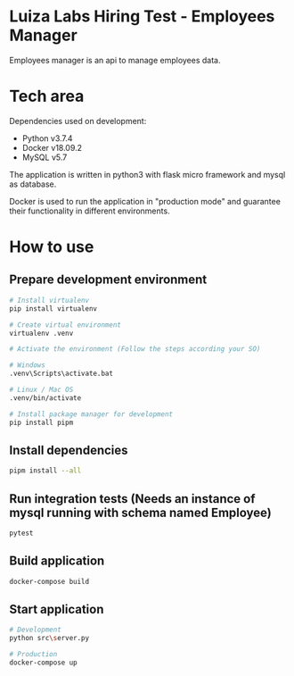 # Luiza Labs Hiring Test - Employees Manager

Employees manager is an api to manage employees data.

# Tech area

Dependencies used on development:

- Python v3.7.4
- Docker v18.09.2
- MySQL v5.7

The application is written in python3 with flask micro framework and mysql as database.

Docker is used to run the application in "production mode" and guarantee their functionality in different environments.

# How to use

## Prepare development environment
```sh
# Install virtualenv
pip install virtualenv

# Create virtual environment
virtualenv .venv

# Activate the environment (Follow the steps according your SO)

# Windows
.venv\Scripts\activate.bat

# Linux / Mac OS
.venv/bin/activate

# Install package manager for development
pip install pipm
```

## Install dependencies
```sh
pipm install --all
```

## Run integration tests (Needs an instance of mysql running with schema named Employee)
```sh
pytest
```

## Build application
```sh
docker-compose build
```

## Start application
```sh
# Development
python src\server.py

# Production
docker-compose up
```
